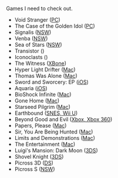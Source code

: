 Games I need to check out.

- Void Stranger ([PC](https://se-made.com/voidstranger.html))
- The Case of the Golden Idol ([PC](https://www.thegoldenidol.com))
- Signalis ([NSW](http://rose-engine.org/signalis/))
- Venba ([NSW](https://venbagame.com))
- Sea of Stars ([NSW](https://seaofstarsgame.co))
- Transistor ([]())
- Iconoclasts ([]())
- The Witness ([XBone](http://the-witness.net))
- Hyper Light Drifter ([Mac](http://www.heart-machine.com))
- Thomas Was Alone ([Mac](http://www.thomaswasalone.com))
- Sword and Sworcery: EP ([iOS](http://www.swordandsworcery.com))
- Aquaria ([iOS](http://www.bit-blot.com/aquaria/))
- BioShock Infinite ([Mac](http://www.aspyr.com/news_articles/aspyr-media-and-2k-games-announce-bioshock-infinite-coming-to-mac))
- Gone Home ([Mac](http://thefullbrightcompany.com/gonehome/))
- Starseed Pilgrim ([Mac](http://www.starseedpilgrim.com/get.html))
- Earthbound ([SNES, Wii U](http://en.wikipedia.org/wiki/EarthBound))
- Beyond Good and Evil ([Xbox, Xbox 360](http://marketplace.xbox.com/en-us/Product/Beyond-Good-Evil-HD/66acd000-77fe-1000-9115-d80258410afa))
- Papers, Please ([Mac](http://dukope.com))
- Sir, You Are Being Hunted ([Mac](http://www.big-robot.com/tag/sir-you-are-being-hunted/))
- Limits and Demonstrations ([Mac](http://kentuckyroutezero.com))
- The Entertainment ([Mac](http://kentuckyroutezero.com))
- Luigi's Mansion: Dark Moon ([3DS](http://luigismansion.nintendo.com))
- Shovel Knight ([3DS](http://yachtclubgames.com/shovel-knight/))
- Picross 3D ([DS](https://en.m.wikipedia.org/wiki/Picross_3D))
- Picross S ([NSW](https://en.m.wikipedia.org/wiki/Picross_S))
